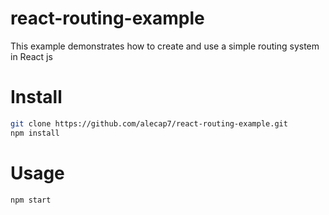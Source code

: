 # react-routing-example

This example demonstrates how to create and use a simple routing system in React js

# Install

```bash
git clone https://github.com/alecap7/react-routing-example.git
npm install
```

# Usage

```bash
npm start
```
